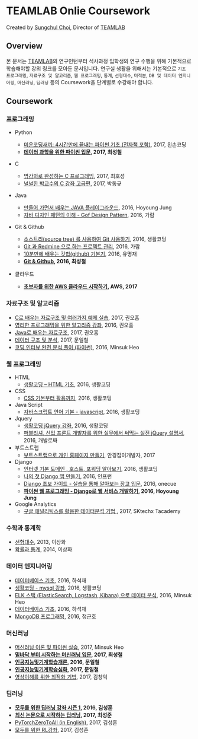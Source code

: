 # TEAMLAB Onlie Coursework
Created by [Sungchul Choi](https://github.com/blissray), Director of [TEAMLAB](http://theteamlab.io/)

## Overview
본 문서는 [TEAMLAB](http://theteamlab.io/)의 연구인턴부터 석사과정 입학생의 연구 수행을 위해 기본적으로 학습해야할 강의 링크를 모아둔 문서입니다. 연구실 생활을 위해서는 기본적으로 `기초 프로그래밍`, `자료구조 및 알고리즘`, `웹 프로그래밍`,
`통계`, `선형대수`, `미적분`, `DB 및 데이터 엔지니어링`, `머신러닝`, `딥러닝` 등의 Coursework을 단계별로 수강해야 합니다.

## Coursework
### 프로그래밍
- Python
  - [미운코딩새끼: 4시간만에 끝내는 파이썬 기초 (전자책 포함)](https://www.inflearn.com/course/%ED%8C%8C%EC%9D%B4%EC%8D%AC-%EA%B8%B0%EC%B4%88-%EA%B0%95%EC%A2%8C/), 2017, 왼손코딩
  - **[데이터 과학을 위한 파이썬 입문](https://www.inflearn.com/course/python-%ED%8C%8C%EC%9D%B4%EC%8D%AC-%EC%9E%85%EB%AC%B8-%EA%B0%95%EC%A2%8C/), 2017, 최성철**
- C
  - [명강의로 완성하는 C 프로그래밍](https://www.inflearn.com/course/%EB%AA%85%EA%B0%95%EC%9D%98%EB%A1%9C-%EC%99%84%EC%84%B1%ED%95%98%EB%8A%94-c/), 2017, 최호성
  - [
널널한 박교수의 C 강좌 고급편](https://www.inflearn.com/course/%EB%84%90%EB%84%90%ED%95%9C-%EB%B0%95%EA%B5%90%EC%88%98-c-%EA%B0%95%EC%A2%8C/), 2017, 박동규
- Java
  - [
만들어 가면서 배우는 JAVA 플레이그라운드](https://www.inflearn.com/course/java-codesquad/), 2016, Hoyoung Jung
  - [자바 디자인 패턴의 이해 - Gof Design Pattern](https://www.inflearn.com/course/%EC%9E%90%EB%B0%94-%EB%94%94%EC%9E%90%EC%9D%B8-%ED%8C%A8%ED%84%B4/), 2016, 가람
- Git & Github
  - [소스트리(source tree) 를 사용하여 Git 사용하기](https://www.inflearn.com/course/git-%EA%B0%95%EC%A2%8C-%EC%83%9D%ED%99%9C%EC%BD%94%EB%94%A9/), 2016, 생활코딩
  - [Git 과 Redmine 으로 하는 프로젝트 관리](https://www.inflearn.com/course/git-redmine-gitflow/), 2016, 가람
  - [10분만에 배우는 깃헙(github) 기본기](https://www.inflearn.com/course/github-%EA%B8%B0%EB%B3%B8%EA%B8%B0-10%EB%B6%84/), 2016, 유명재
  - **[Git & Github](https://www.youtube.com/playlist?list=PLBHVuYlKEkULuUe_Ca3wiaFon6dPWIWAZ), 2016, 최성철**

- 클라우드
  - **[초보자를 위한 AWS 클라우드 시작하기](https://www.inflearn.com/course/aws-%ED%81%B4%EB%9D%BC%EC%9A%B0%EB%93%9C-%EC%8B%9C%EC%9E%91%ED%95%98%EA%B8%B0/), AWS, 2017**

### 자료구조 및 알고리즘
- [C로 배우는 자료구조 및 여러가지 예제 실습](https://www.inflearn.com/course/c%EB%A1%9C-%EB%B0%B0%EC%9A%B0%EB%8A%94-%EC%9E%90%EB%A3%8C%EA%B5%AC%EC%A1%B0-%EB%B0%8F-%EC%97%AC%EB%9F%AC%EA%B0%80%EC%A7%80-%EC%98%88%EC%A0%9C-%EC%8B%A4%EC%8A%B5/), 2017, 권오흠
- [영리한 프로그래밍을 위한 알고리즘 강좌](https://www.inflearn.com/course/%EC%95%8C%EA%B3%A0%EB%A6%AC%EC%A6%98-%EA%B0%95%EC%A2%8C/), 2016, 권오흠
- [Java로 배우는 자료구조](https://www.inflearn.com/course/java-%EC%9E%90%EB%A3%8C%EA%B5%AC%EC%A1%B0/), 2017, 권오흠
- [데이터 구조 및 분석](http://kooc.kaist.ac.kr/datastructure-2017f), 2017, 문일철
- [코딩 인터뷰 완전 분석 풀이 (파이썬)](https://www.inflearn.com/course/%EC%BD%94%EB%94%A9-%EC%9D%B8%ED%84%B0%EB%B7%B0-%EC%99%84%EC%A0%84-%EB%B6%84%EC%84%9D-%ED%92%80%EC%9D%B4-%ED%8C%8C%EC%9D%B4%EC%8D%AC/), 2016, Minsuk Heo

### 웹 프로그래밍
- HTML
  - [
생활코딩 – HTML 기초](https://www.inflearn.com/course/html-%EA%B8%B0%EC%B4%88/), 2016, 생활코딩
- CSS
  - [CSS 기본부터 활용까지](https://www.inflearn.com/course/css-%EA%B8%B0%EB%B3%B8%EB%B6%80%ED%84%B0-%ED%99%9C%EC%9A%A9%EA%B9%8C%EC%A7%80/), 2016, 생활코딩
- Java Script
  - [자바스크립트 언어 기본 - javascript](https://www.inflearn.com/course/%EC%A7%80%EB%B0%94%EC%8A%A4%ED%81%AC%EB%A6%BD%ED%8A%B8-%EC%96%B8%EC%96%B4-%EA%B8%B0%EB%B3%B8/), 2016, 생활코딩
- Jquery
  - [생활코딩 jQuery 강좌](https://www.inflearn.com/course/%EC%83%9D%ED%99%9C%EC%BD%94%EB%94%A9-jquery-%EA%B0%95%EC%A2%8C/), 2016, 생활코딩
  - [퍼블리셔, 신입 프론트 개발자를 위한 실무에서 써먹는 실전 jQuery 설명서](https://www.inflearn.com/course/%EC%8B%A4%EB%AC%B4%EC%97%90-%ED%95%84%EC%9A%94%ED%95%9C-jquery-%EC%84%A4%EB%AA%85%EC%84%9C/), 2016, 개발로짜
- 부트스트랩
  - [부트스트랩으로 개인 홈페이지 만들기](https://www.inflearn.com/course/%EB%B6%80%ED%8A%B8%EC%8A%A4%ED%8A%B8%EB%9E%A9%EC%9C%BC%EB%A1%9C-%EA%B0%9C%EC%9D%B8-%ED%99%88%ED%8E%98%EC%9D%B4%EC%A7%80-%EB%A7%8C%EB%93%A4%EA%B8%B0/), 안경잡이개발자, 2017
- Django
  - [인터넷 기본 도메인 , 호스트, 포워딩 알아보기](https://www.inflearn.com/course/%EC%9D%B8%ED%84%B0%EB%84%B7-%EA%B8%B0%EB%B3%B8-%EB%8F%84%EB%A9%94%EC%9D%B8-%ED%98%B8%EC%8A%A4%ED%8A%B8-%ED%8F%AC%EC%9B%8C%EB%94%A9-%EC%95%8C%EC%95%84%EB%B3%B4%EA%B8%B0), 2016, 생활코딩
  - [나의 첫 Django 앱 만들기](https://www.inflearn.com/course/%EB%82%98%EC%9D%98-%EC%B2%AB-django-%EC%95%B1-%EB%A7%8C%EB%93%A4%EA%B8%B0/), 2016, 인프런
  - [Django 초보 가이드 - 실습을 통해 알아보는 장고 입문](https://www.inflearn.com/course/django-%EC%B4%88%EB%B3%B4-%EA%B0%80%EC%9D%B4%EB%93%9C-%EC%8B%A4%EC%8A%B5%EC%9D%84-%ED%86%B5%ED%95%B4-%EC%95%8C%EC%95%84%EB%B3%B4%EB%8A%94-%EC%9E%A5%EA%B3%A0-%EC%9E%85%EB%AC%B8/), 2016, onecue
  - **[파이썬 웹 프로그래밍 - Django로 웹 서비스 개발하기](https://www.inflearn.com/course/django-%ED%8C%8C%EC%9D%B4%EC%8D%AC-%EC%9E%A5%EA%B3%A0-%EA%B0%95%EC%A2%8C/), 2016, Hoyoung Jung**
- Google Analytics
  - [구글 애널리틱스를 활용한 데이터분석 기법 ](https://www.youtube.com/playlist?list=PLBHVuYlKEkUKTn3wbY-NjWsu1iYNjebbK), 2017, SKtechx Tacademy

### 수학과 통계학
- [선형대수](https://www.youtube.com/playlist?list=PLSN_PltQeOyjDGSghAf92VhdMBeaLZWR3), 2013, 이상화
- [확률과 통계](https://www.youtube.com/playlist?list=PLSN_PltQeOyjmRIsC7VNirXOBqWoypd4V), 2014, 이상화

### 데이터 엔지니어링
- [데이터베이스 기초](https://www.youtube.com/playlist?list=PLBHVuYlKEkUI4yoqSdhN8mkGk6lts6HxD), 2016, 하석재
- [생활코딩 - mysql 강좌](https://www.inflearn.com/course/mysql-%EA%B0%95%EC%A2%8C/), 2016, 생활코딩
- [ELK 스택 (ElasticSearch, Logstash, Kibana) 으로 데이터 분석](https://www.inflearn.com/course/elk-%EC%8A%A4%ED%83%9D-%EB%8D%B0%EC%9D%B4%ED%84%B0-%EB%B6%84%EC%84%9D/), 2016, Minsuk Heo
- [데이터베이스 기초](https://www.youtube.com/playlist?list=PLBHVuYlKEkUI4yoqSdhN8mkGk6lts6HxD), 2016, 하석재
- [MongoDB 프로그래밍](https://www.youtube.com/playlist?list=PLBHVuYlKEkUI73kv66lK2aWmMuQ-vBZwF), 2016, 정근호

### 머신러닝
- [머신러닝 이론 및 파이썬 실습](https://www.inflearn.com/course/%EB%A8%B8%EC%8B%A0%EB%9F%AC%EB%8B%9D%EC%9D%B4%EB%A1%A0-%ED%8C%8C%EC%9D%B4%EC%8D%AC%EC%8B%A4%EC%8A%B5/), 2017, Minsuk Heo
- **[
밑바닥 부터 시작하는 머신러닝 입문](https://www.inflearn.com/course/%ED%8C%8C%EC%9D%B4%EC%8D%AC-%EB%A8%B8%EC%8B%A0%EB%9F%AC%EB%8B%9D-%EC%9E%85%EB%AC%B8-%EA%B0%95%EC%A2%8C/), 2017, 최성철**
- **[인공지능및기계학습개론](https://www.youtube.com/watch?v=t6S7ekXz3aY&list=PLbhbGI_ppZISMV4tAWHlytBqNq1-lb8bz), 2016, 문일철**
- **[인공지능및기계학습심화](https://www.youtube.com/watch?v=4w1lidx6mV4&list=PLbhbGI_ppZIRPeAjprW9u9A46IJlGFdLn), 2017, 문일철**
- [영상이해를 위한 최적화 기법](http://kaist.edwith.org/optimization2017), 2017, 김창익

### 딥러닝
- **[모두를 위한 딥러닝 강좌 시즌 1](https://www.youtube.com/watch?v=BS6O0zOGX4E&list=PLlMkM4tgfjnLSOjrEJN31gZATbcj_MpUm), 2016, 김성훈**
- **[최신 논문으로 시작하는 딥러닝](http://www.edwith.org/deeplearningchoi), 2017, 최성준**
- [PyTorchZeroToAll (in English)](https://www.youtube.com/playlist?list=PLlMkM4tgfjnJ3I-dbhO9JTw7gNty6o_2m), 2017, 김성훈
- [모두를 위한 RL강좌](https://www.youtube.com/playlist?list=PLlMkM4tgfjnKsCWav-Z2F-MMFRx-2gMGG), 2017, 김성훈
